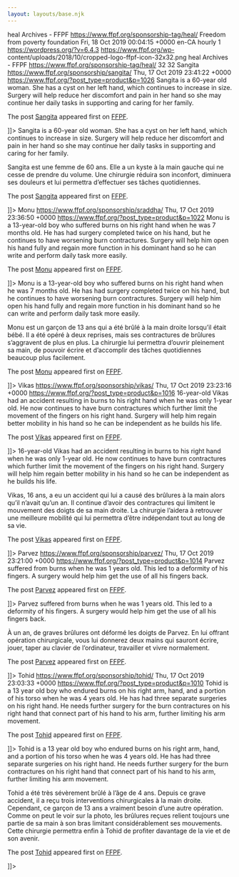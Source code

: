 ```yaml
---
layout: layouts/base.njk
---
```

heal Archives - FFPF  https://www.ffpf.org/sponsorship-tag/heal/  Freedom from
poverty foundation  Fri, 18 Oct 2019 00:04:15 +0000  en-CA  hourly  1
https://wordpress.org/?v=6.4.3  https://www.ffpf.org/wp-
content/uploads/2018/10/cropped-logo-ffpf-icon-32x32.png  heal Archives - FFPF
https://www.ffpf.org/sponsorship-tag/heal/  32  32  Sangita
https://www.ffpf.org/sponsorship/sangita/  Thu, 17 Oct 2019 23:41:22 +0000
https://www.ffpf.org/?post_type=product&p=1026  Sangita is a 60-year old
woman. She has a cyst on her left hand, which continues to increase in size.
Surgery will help reduce her discomfort and pain in her hand so she may
continue her daily tasks in supporting and caring for her family.

The post [Sangita](https://www.ffpf.org/sponsorship/sangita/) appeared first
on [FFPF](https://www.ffpf.org).

]]> Sangita is a 60-year old woman. She has a cyst on her left hand, which
continues to increase in size. Surgery will help reduce her discomfort and
pain in her hand so she may continue her daily tasks in supporting and caring
for her family.

Sangita est une femme de 60 ans. Elle a un kyste à la main gauche qui ne cesse
de prendre du volume. Une chirurgie réduira son inconfort, diminuera ses
douleurs et lui permettra d’effectuer ses tâches quotidiennes.

The post [Sangita](https://www.ffpf.org/sponsorship/sangita/) appeared first
on [FFPF](https://www.ffpf.org).

]]> Monu  https://www.ffpf.org/sponsorship/sraddha/  Thu, 17 Oct 2019 23:36:50
+0000  https://www.ffpf.org/?post_type=product&p=1022  Monu is a 13-year-old
boy who suffered burns on his right hand when he was 7 months old. He has had
surgery completed twice on his hand, but he continues to have worsening burn
contractures. Surgery will help him open his hand fully and regain more
function in his dominant hand so he can write and perform daily task more
easily.

The post [Monu](https://www.ffpf.org/sponsorship/sraddha/) appeared first on
[FFPF](https://www.ffpf.org).

]]> Monu is a 13-year-old boy who suffered burns on his right hand when he was
7 months old. He has had surgery completed twice on his hand, but he continues
to have worsening burn contractures. Surgery will help him open his hand fully
and regain more function in his dominant hand so he can write and perform
daily task more easily.

Monu est un garçon de 13 ans qui a été brûlé à la main droite lorsqu’il était
bébé. Il a été opéré à deux reprises, mais ses contractures de brûlures
s’aggravent de plus en plus. La chirurgie lui permettra d’ouvrir pleinement sa
main, de pouvoir écrire et d’accomplir des tâches quotidiennes beaucoup plus
facilement.

The post [Monu](https://www.ffpf.org/sponsorship/sraddha/) appeared first on
[FFPF](https://www.ffpf.org).

]]> Vikas  https://www.ffpf.org/sponsorship/vikas/  Thu, 17 Oct 2019 23:23:16
+0000  https://www.ffpf.org/?post_type=product&p=1016  16-year-old Vikas had
an accident resulting in burns to his right hand when he was only 1-year old.
He now continues to have burn contractures which further limit the movement of
the fingers on his right hand. Surgery will help him regain better mobility in
his hand so he can be independent as he builds his life.

The post [Vikas](https://www.ffpf.org/sponsorship/vikas/) appeared first on
[FFPF](https://www.ffpf.org).

]]> 16-year-old Vikas had an accident resulting in burns to his right hand
when he was only 1-year old. He now continues to have burn contractures which
further limit the movement of the fingers on his right hand. Surgery will help
him regain better mobility in his hand so he can be independent as he builds
his life.

Vikas, 16 ans, a eu un accident qui lui a causé des brûlures à la main alors
qu’il n’avait qu’un an. Il continue d’avoir des contractures qui limitent le
mouvement des doigts de sa main droite. La chirurgie l’aidera à retrouver une
meilleure mobilité qui lui permettra d’être indépendant tout au long de sa
vie.

The post [Vikas](https://www.ffpf.org/sponsorship/vikas/) appeared first on
[FFPF](https://www.ffpf.org).

]]> Parvez  https://www.ffpf.org/sponsorship/parvez/  Thu, 17 Oct 2019
23:21:00 +0000  https://www.ffpf.org/?post_type=product&p=1014  Parvez
suffered from burns when he was 1 years old. This led to a deformity of his
fingers. A surgery would help him get the use of all his fingers back.

The post [Parvez](https://www.ffpf.org/sponsorship/parvez/) appeared first on
[FFPF](https://www.ffpf.org).

]]> Parvez suffered from burns when he was 1 years old. This led to a
deformity of his fingers. A surgery would help him get the use of all his
fingers back.

À un an, de graves brûlures ont déformé les doigts de Parvez. En lui offrant
opération chirurgicale, vous lui donnerez deux mains qui sauront écrire,
jouer, taper au clavier de l’ordinateur, travailler et vivre normalement.

The post [Parvez](https://www.ffpf.org/sponsorship/parvez/) appeared first on
[FFPF](https://www.ffpf.org).

]]> Tohid  https://www.ffpf.org/sponsorship/tohid/  Thu, 17 Oct 2019 23:03:33
+0000  https://www.ffpf.org/?post_type=product&p=1010  Tohid is a 13 year old
boy who endured burns on his right arm, hand, and a portion of his torso when
he was 4 years old. He has had three separate surgeries on his right hand. He
needs further surgery for the burn contractures on his right hand that connect
part of his hand to his arm, further limiting his arm movement.

The post [Tohid](https://www.ffpf.org/sponsorship/tohid/) appeared first on
[FFPF](https://www.ffpf.org).

]]> Tohid is a 13 year old boy who endured burns on his right arm, hand, and a
portion of his torso when he was 4 years old. He has had three separate
surgeries on his right hand. He needs further surgery for the burn
contractures on his right hand that connect part of his hand to his arm,
further limiting his arm movement.

Tohid a été très sévèrement brûlé à l’âge de 4 ans. Depuis ce grave accident,
il a reçu trois interventions chirurgicales à la main droite. Cependant, ce
garçon de 13 ans a vraiment besoin d’une autre opération. Comme on peut le
voir sur la photo, les brûlures reçues relient toujours une partie de sa main
à son bras limitant considérablement ses mouvements. Cette chirurgie permettra
enfin à Tohid de profiter davantage de la vie et de son avenir.

The post [Tohid](https://www.ffpf.org/sponsorship/tohid/) appeared first on
[FFPF](https://www.ffpf.org).

]]>

